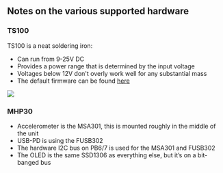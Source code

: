 ## Notes on the various supported hardware


### TS100

TS100 is a neat soldering iron:
- Can run from 9-25V DC
- Provides a power range that is determined by the input voltage
- Voltages below 12V don't overly work well for any substantial mass
- The default firmware can be found [here](https://www.minidso.com/forum.php?mod=viewthread&tid=892&extra=page%3D1)

![](https://brushlesswhoop.com/images/ts100-og.jpg)

### MHP30

- Accelerometer is the MSA301, this is mounted roughly in the middle of the unit
- USB-PD is using the FUSB302
- The hardware I2C bus on PB6/7 is used for the MSA301 and FUSB302
- The OLED is the same SSD1306 as everything else, but it’s on a bit-banged bus
